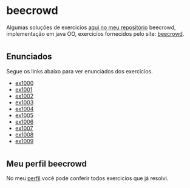 # beecrowd

Algumas soluções de exercicíos [aqui no meu repositório](https://github.com/MoisesTeixeira/beecrowd/tree/main/src/beginner) beecrowd, implementação em java OO, exercicíos fornecidos pelo site: [beecrowd](https://www.beecrowd.com.br).

#

## Enunciados

Segue os links abaixo para ver enunciados dos exercicíos.

- [ex1000](https://www.beecrowd.com.br/judge/pt/problems/view/1000)
- [ex1001](https://www.beecrowd.com.br/judge/pt/problems/view/1001)
- [ex1002](https://www.beecrowd.com.br/judge/pt/problems/view/1002)
- [ex1003](https://www.beecrowd.com.br/judge/pt/problems/view/1003)
- [ex1004](https://www.beecrowd.com.br/judge/pt/problems/view/1004)
- [ex1005](https://www.beecrowd.com.br/judge/pt/problems/view/1005)
- [ex1006](https://www.beecrowd.com.br/judge/pt/problems/view/1006)
- [ex1007](https://www.beecrowd.com.br/judge/pt/problems/view/1007)
- [ex1008](https://www.beecrowd.com.br/judge/pt/problems/view/1008)
- [ex1009](https://www.beecrowd.com.br/judge/pt/problems/view/1009)

#

## Meu perfil beecrowd

No meu [perfil](https://www.beecrowd.com.br/judge/pt/profile/523322) você pode conferir todos exercicíos que já resolvi.